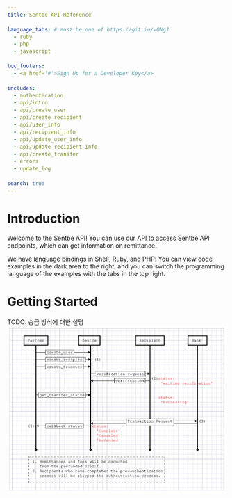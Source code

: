 ```yaml
---
title: Sentbe API Reference

language_tabs: # must be one of https://git.io/vQNgJ
  - ruby
  - php
  - javascript

toc_footers:
  - <a href='#'>Sign Up for a Developer Key</a>

includes:
  - authentication
  - api/intro
  - api/create_user
  - api/create_recipient
  - api/user_info
  - api/recipient_info
  - api/update_user_info
  - api/update_recipient_info
  - api/create_transfer
  - errors
  - update_log

search: true
---
```


# Introduction

Welcome to the Sentbe API! You can use our API to access Sentbe API endpoints, which can get information on remittance.

We have language bindings in Shell, Ruby, and PHP! You can view code examples in the dark area to the right, and you can switch the programming language of the examples with the tabs in the top right.

<!-- This example API documentation page was created with [Slate](https://github.com/lord/slate). Feel free to edit it and use it as a base for your own API's documentation. -->

# Getting Started
TODO: 송금 방식에 대한 설명
![Image](./images/api_graph.svg)
